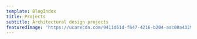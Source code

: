 ```yaml
---
template: BlogIndex
title: Projects
subtitle: Architectural design projects
featuredImage: 'https://ucarecdn.com/9411d61d-f647-4216-b204-aac00a43298b/'
---
```


